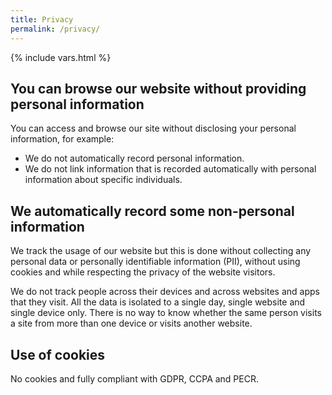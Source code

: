 ```yaml
---
title: Privacy
permalink: /privacy/
---
```

{% include vars.html %}

## You can browse our website without providing personal information

You can access and browse our site without disclosing your personal information, for example:

* We do not automatically record personal information.
* We do not link information that is recorded automatically with personal information about specific individuals.

## We automatically record some non-personal information

We track the usage of our website but this is done without collecting any personal data or personally identifiable
information (PII), without using cookies and while respecting the privacy of the website visitors.

We do not track people across their devices and across websites and apps that they visit. All the data is isolated to
a single day, single website and single device only. There is no way to know whether the same person visits a site
from more than one device or visits another website.

## Use of cookies

No cookies and fully compliant with GDPR, CCPA and PECR.
